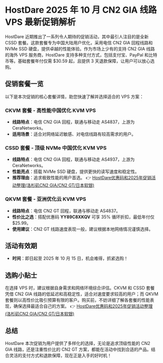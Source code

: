 # HostDare 2025 年 10 月 CN2 GIA 线路 VPS 最新促销解析

HostDare 近期推出了一系列令人期待的促销活动，其中最引人注目的是全新 CSSD 套餐。这款套餐专为中国大陆用户优化，采用电信 CN2 GIA 回程线路和 NVMe SSD 硬盘，提供卓越的性能体验。作为市场上少有的支持 CN2 GIA 线路的海外 VPS 服务商，HostDare 支持多种支付方式，包括支付宝、PayPal 和比特币等。基础套餐年付仅需 $30.59 起，且提供 3 天退款保障，让用户可以放心选购。

## 促销套餐一览

以下是本次促销的核心套餐详情，助您快速了解并选择适合的 VPS 方案：

### CKVM 套餐 - 高性能中国优化 KVM VPS
- **线路特点**：电信 CN2 GIA 回程，联通与移动走 AS4837，上游为 CeraNetworks。
- **适用场景**：适合对网络延迟敏感、对电信线路有较高需求的用户。

### CSSD 套餐 - 顶级 NVMe 中国优化 KVM VPS
- **线路特点**：电信 CN2 GIA 回程，联通与移动走 AS4937，上游为 CeraNetworks。
- **性能亮点**：搭载 NVMe SSD 硬盘，提供更快的读写速度和稳定性。
- **推荐理由**：追求极致性能的用户首选。
👉 [HostDare优惠码和2025年促销活动整理(洛杉矶CN2 GIA/CN2 GT/日本软银)](https://bit.ly/hostdare)

### QKVM 套餐 - 亚洲优化云 KVM VPS
- **线路特点**：电信 CN2 GT 回程，联通与移动走 AS4837。
- **性价比之选**：搭配优惠码 **YY89C8XKQV** 可享 35% 循环折扣，最低年付仅 $25.99。
- **使用建议**：CN2 GT 线路速度表现一般，建议根据本地网络情况谨慎选择。

## 活动有效期
- **时间**：即日起至 2025 年 10 月 15 日，机会难得，抓紧选购！

## 选购小贴士
在选择 VPS 时，建议根据自身需求和网络环境综合评估。CKVM 和 CSSD 套餐凭借 CN2 GIA 线路的低延迟和高稳定性，适合对速度要求较高的用户；而 QKVM 套餐则以高性价比吸引预算有限的客户。购买前，不妨详细了解各套餐的性能表现，确保选择最适合自己的方案。
👉 [HostDare优惠码和2025年促销活动整理(洛杉矶CN2 GIA/CN2 GT/日本软银)](https://bit.ly/hostdare)

## 总结
HostDare 本次促销为用户提供了多样化的选择，无论是追求顶级性能的 CN2 GIA 线路，还是注重性价比的 CN2 GT 方案，都能在活动中找到合适的产品。结合灵活的支付方式和退款保障，现在正是入手的好时机！